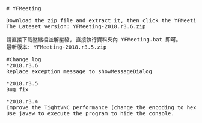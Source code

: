 <pre>
# YFMeeting

Download the zip file and extract it, then click the YFMeeting.bat program to start.
The Lateset version: YFMeeting-2018.r3.6.zip

請直接下載壓縮檔並解壓縮, 直接執行資料夾內 YFMeeting.bat 即可。
最新版本: YFMeeting-2018.r3.5.zip

#Change log
*2018.r3.6
Replace exception message to showMessageDialog

*2018.r3.5
Bug fix

*2018.r3.4
Improve the TightVNC performance (change the encoding to hextile).
Use javaw to execute the program to hide the console.



</pre>
